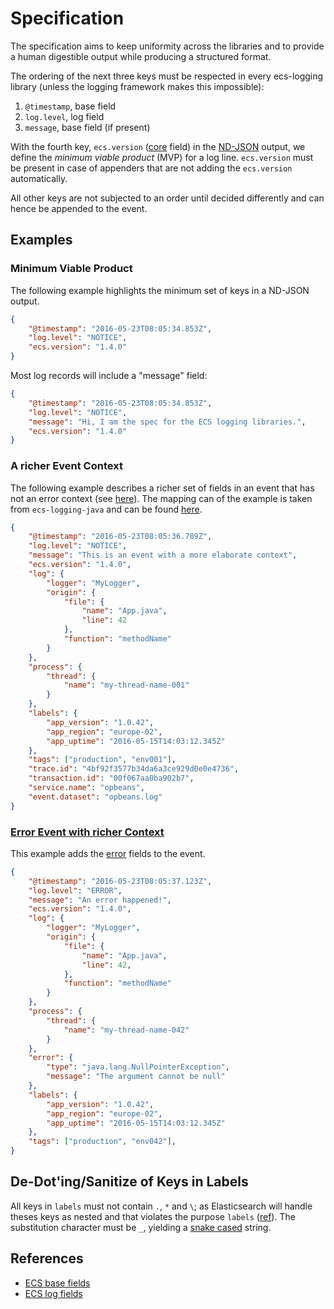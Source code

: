 # Specification

The specification aims to keep uniformity across the libraries and to provide a human digestible output while producing a structured format.

The ordering of the next three keys must be respected in every ecs-logging library (unless the logging framework makes this impossible):

1. `@timestamp`, base field
2. `log.level`, log field
3. `message`, base field (if present)

With the fourth key, `ecs.version` ([core](https://www.elastic.co/guide/en/ecs/current/ecs-ecs.html) field) in the [ND-JSON](https://github.com/ndjson/ndjson-spec) output, we define the *minimum viable product* (MVP) for a log line.
`ecs.version` must be present in case of appenders that are not adding the `ecs.version` automatically.

All other keys are not subjected to an order until decided differently and can hence be appended to the event.

## Examples

### Minimum Viable Product

The following example highlights the minimum set of keys in a ND-JSON output.

```json
{
    "@timestamp": "2016-05-23T08:05:34.853Z",
    "log.level": "NOTICE",
    "ecs.version": "1.4.0"
}
```

Most log records will include a "message" field:

```json
{
    "@timestamp": "2016-05-23T08:05:34.853Z",
    "log.level": "NOTICE",
    "message": "Hi, I am the spec for the ECS logging libraries.",
    "ecs.version": "1.4.0"
}
```


### A richer Event Context

The following example describes a richer set of fields in an event that has not an error context (see [here](#example-error-event)). The mapping can of the example is taken from `ecs-logging-java` and can be found [here](https://github.com/elastic/ecs-logging-java#mapping).


```json
{
    "@timestamp": "2016-05-23T08:05:36.789Z",
    "log.level": "NOTICE",
    "message": "This is an event with a more elaborate context",
    "ecs.version": "1.4.0",
    "log": {
        "logger": "MyLogger",
        "origin": {
            "file": {
                "name": "App.java",
                "line": 42
            },
            "function": "methodName"
        }
    },
    "process": {
        "thread": {
            "name": "my-thread-name-001"
        }
    },
    "labels": {
        "app_version": "1.0.42",
        "app_region": "europe-02",
        "app_uptime": "2016-05-15T14:03:12.345Z"
    },
    "tags": ["production", "env001"],
    "trace.id": "4bf92f3577b34da6a3ce929d0e0e4736",
    "transaction.id": "00f067aa0ba902b7",
    "service.name": "opbeans",
    "event.dataset": "opbeans.log"
}
```

### [Error Event with richer Context](#example-error-event)

This example adds the [error](https://www.elastic.co/guide/en/ecs/current/ecs-error.html) fields to the event.

```json
{
    "@timestamp": "2016-05-23T08:05:37.123Z",
    "log.level": "ERROR",
    "message": "An error happened!",
    "ecs.version": "1.4.0",
    "log": {
        "logger": "MyLogger",
        "origin": {
            "file": {
                "name": "App.java",
                "line": 42,
            },
            "function": "methodName"
        }
    },
    "process": {
        "thread": {
            "name": "my-thread-name-042"
        }
    },
    "error": {
        "type": "java.lang.NullPointerException",
        "message": "The argument cannot be null"
    },
    "labels": {
        "app_version": "1.0.42",
        "app_region": "europe-02",
        "app_uptime": "2016-05-15T14:03:12.345Z"
    },
    "tags": ["production", "env042"],
}
```

## De-Dot'ing/Sanitize of Keys in Labels
All keys in `labels` must not contain `.`, `*` and `\`; as Elasticsearch will handle theses keys as nested and that violates the purpose `labels` ([ref](https://www.elastic.co/guide/en/ecs/current/ecs-base.html)).
The substitution character must be `_`, yielding a [snake cased](https://en.wikipedia.org/wiki/Snake_case) string.

## References
* [ECS base fields](https://www.elastic.co/guide/en/ecs/current/ecs-base.html)
* [ECS log fields](https://www.elastic.co/guide/en/ecs/current/ecs-log.html)
